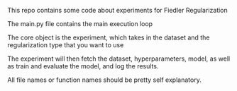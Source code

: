 This repo contains some code about experiments for Fiedler Regularization

The main.py file contains the main execution loop

The core object is the experiment, which takes in the dataset and the regularization type that you want to use

The experiment will then fetch the dataset, hyperparameters, model, as well as train and evaluate the model, and log the results. 

All file names or function names should be pretty self explanatory.

